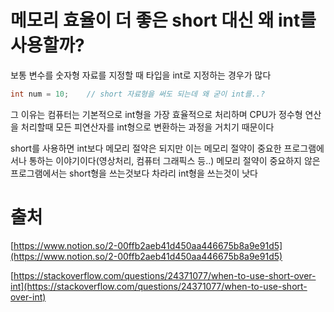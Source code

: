 # 메모리 효율이 더 좋은 short 대신 왜 int를 사용할까?

보통 변수를 숫자형 자료를 지정할 때 타입을 int로 지정하는 경우가 많다

```java
int num = 10;    // short 자료형을 써도 되는데 왜 굳이 int를..?
```

그 이유는 컴퓨터는 기본적으로 int형을 가장 효율적으로 처리하며 CPU가 정수형 연산을 처리할때 모든 피연산자를 int형으로 변환하는 과정을 거치기 때문이다

short를 사용하면 int보다 메모리 절약은 되지만 이는 메모리 절약이 중요한 프로그램에서나 통하는 이야기이다(영상처리, 컴퓨터 그래픽스 등..) 메모리 절약이 중요하지 않은 프로그램에서는 short형을 쓰는것보다 차라리 int형을 쓰는것이 낫다

# 출처

[https://www.notion.so/2-00ffb2aeb41d450aa446675b8a9e91d5](https://www.notion.so/2-00ffb2aeb41d450aa446675b8a9e91d5)

[https://stackoverflow.com/questions/24371077/when-to-use-short-over-int](https://stackoverflow.com/questions/24371077/when-to-use-short-over-int)